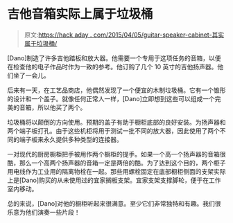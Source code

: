 # 吉他音箱实际上属于垃圾桶

> 原文:[https://hack aday . com/2015/04/05/guitar-speaker-cabinet-其实属于垃圾桶/](https://hackaday.com/2015/04/05/guitar-speaker-cabinet-actually-belongs-in-garbage-can/)

[Dano]制造了许多吉他踏板和放大器。他需要一个专用于这项任务的音箱，以便在检查他的电子作品时作为一致的参考。他订购了几个 10 英寸的吉他扬声器。他们坐了一会儿。

后来有一天，在工艺品商店，他偶然发现了一个便宜的木制垃圾桶。它有一个锥形的设计和一个盖子。就像任何正常人一样，[Dano]立即想到这些可以组成一个完美的音箱，所以他买了两个。

垃圾桶将以颠倒的方向使用。预期的盖子有助于橱柜底部的良好安装。为扬声器和两个端子板打孔。由于这些机柜将用于测试一批不同的放大器，因此使用了两个不同的端子板来永久提供多种类型的连接器。

一对现代的厨房橱柜把手被用作两个橱柜的提手。如果一个高一个扬声器的音箱很酷，那么一个高两个扬声器的音箱一定是两倍的酷。为了达到这个目的，两个柜子用电线作为工业用的隔离物栓在一起。那些用螺栓固定在底部橱柜侧面的支架实际上是[Dano]购买的从未使用过的宜家搁板支架。宜家支架支撑脚轮，便于在工作室内移动。

总的来说，[Dano]对他的橱柜听起来很满意。至少它们非常独特和有趣。我们很乐意为他们演奏一些片段！
